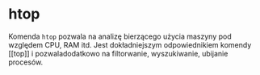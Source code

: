 # htop
Komenda `htop` pozwala na analizę bierzącego użycia maszyny pod względem CPU, RAM itd. Jest dokładniejszym odpowiednikiem komendy [[top]] i pozwaladodatkowo  na filtorwanie, wyszukiwanie, ubijanie procesów.